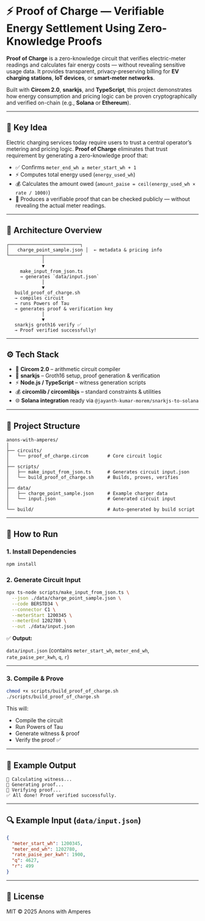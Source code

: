 # ⚡ Proof of Charge — Verifiable Energy Settlement Using Zero-Knowledge Proofs

**Proof of Charge** is a zero-knowledge circuit that verifies electric-meter readings and calculates fair energy costs — without revealing sensitive usage data.
It provides transparent, privacy-preserving billing for **EV charging stations**, **IoT devices**, or **smart-meter networks**.

Built with **Circom 2.0**, **snarkjs**, and **TypeScript**, this project demonstrates how energy consumption and pricing logic can be proven cryptographically and verified on-chain (e.g., **Solana** or **Ethereum**).

---

## 🚀 Key Idea

Electric charging services today require users to trust a central operator’s metering and pricing logic.
**Proof of Charge** eliminates that trust requirement by generating a zero-knowledge proof that:

* ✅ Confirms `meter_end_wh ≥ meter_start_wh + 1`
* ⚡ Computes total energy used (`energy_used_wh`)
* 💰 Calculates the amount owed
  (`amount_paise = ceil(energy_used_wh × rate / 1000)`)
* 🔐 Produces a verifiable proof that can be checked publicly — without revealing the actual meter readings.

---

## 🧩 Architecture Overview

```
┌──────────────────────────┐
│   charge_point_sample.json │  ← metadata & pricing info
└────────────┬─────────────┘
             │
             ▼
     make_input_from_json.ts
     → generates `data/input.json`
             │
             ▼
   build_proof_of_charge.sh
   → compiles circuit
   → runs Powers of Tau
   → generates proof & verification key
             │
             ▼
   snarkjs groth16 verify ✅
   → Proof verified successfully!
```

---

## ⚙️ Tech Stack

* 🧠 **Circom 2.0** – arithmetic circuit compiler
* 🔐 **snarkjs** – Groth16 setup, proof generation & verification
* ⚡ **Node.js / TypeScript** – witness generation scripts
* 💰 **circomlib / circomlibjs** – standard constraints & utilities
* 🌐 **Solana integration** ready via `@jayanth-kumar-morem/snarkjs-to-solana`

---

## 📂 Project Structure

```
anons-with-amperes/
│
├── circuits/
│   └── proof_of_charge.circom       # Core circuit logic
│
├── scripts/
│   ├── make_input_from_json.ts      # Generates circuit input.json
│   └── build_proof_of_charge.sh     # Builds, proves, verifies
│
├── data/
│   ├── charge_point_sample.json     # Example charger data
│   └── input.json                   # Generated circuit input
│
└── build/                           # Auto-generated by build script
```

---

## 🧪 How to Run

### 1. Install Dependencies

```bash
npm install
```

### 2. Generate Circuit Input

```bash
npx ts-node scripts/make_input_from_json.ts \
  --json ./data/charge_point_sample.json \
  --code BERSTD34 \
  --connector C1 \
  --meterStart 1200345 \
  --meterEnd 1202780 \
  --out ./data/input.json
```

✅ **Output:**

`data/input.json` (contains `meter_start_wh`, `meter_end_wh`, `rate_paise_per_kwh`, `q`, `r`)

---

### 3. Compile & Prove

```bash
chmod +x scripts/build_proof_of_charge.sh
./scripts/build_proof_of_charge.sh
```

This will:

* Compile the circuit
* Run Powers of Tau
* Generate witness & proof
* Verify the proof ✅

---

## 🧾 Example Output

```
🧠 Calculating witness...
🔐 Generating proof...
🧾 Verifying proof...
✅ All done! Proof verified successfully.
```

---

## 🔍 Example Input (`data/input.json`)

```json
{
  "meter_start_wh": 1200345,
  "meter_end_wh": 1202780,
  "rate_paise_per_kwh": 1900,
  "q": 4627,
  "r": 499
}
```

---

## 🧠 License

MIT © 2025 Anons with Amperes

